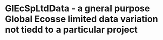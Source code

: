 # GlEcSpLtdData - a gneral purpose Global Ecosse limited data variation not tiedd to a particular project 
